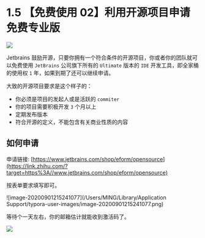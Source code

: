 # 1.5 【免费使用 02】利用开源项目申请免费专业版

![](http://image.iswbm.com/20200804124133.png)

Jetbrains 鼓励开源，只要你拥有一个符合条件的开源项目，你或者你的团队就可以免费使用 `JetBrains` 公司旗下所有的 `Ultimate` 版本的 `IDE` 开发工具，即全家桶的使用权 `1` 年，如果到期了还可以继续申请。

大致的开源项目要求是这个样子的：

- 你必须是项目的发起人或是活跃的 `commiter`
- 你的项目需要积极开发 `3` 个月以上
- 定期发布版本
- 符合开源的定义，不能包含有关商业性质的内容

## 如何申请

申请链接: [https://www.jetbrains.com/shop/eform/opensource](https://link.zhihu.com/?target=https%3A//www.jetbrains.com/shop/eform/opensource)

按表单要求填写即可。

![image-20200901215241077](/Users/MING/Library/Application Support/typora-user-images/image-20200901215241077.png)

等待个一天左右，你的邮箱估计就能收到激活码了。



![](http://image.iswbm.com/20200607174235.png)
